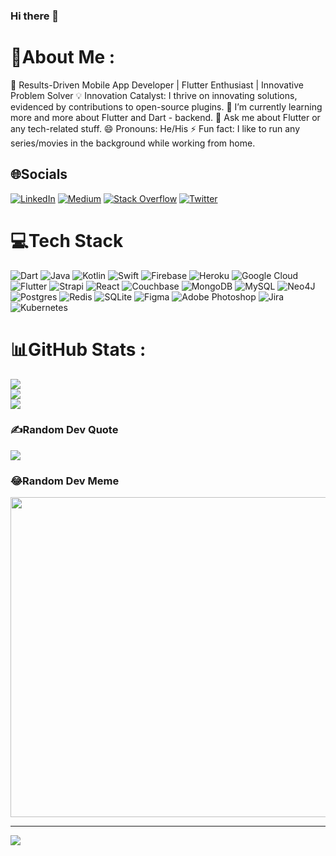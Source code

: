 ### Hi there 👋

# 💫About Me :
🔭 Results-Driven Mobile App Developer | Flutter Enthusiast | Innovative Problem Solver
💡 Innovation Catalyst: I thrive on innovating solutions, evidenced by contributions to open-source plugins.
🌱 I’m currently learning more and more about Flutter and Dart - backend.
💬 Ask me about Flutter or any tech-related stuff.
😄 Pronouns: He/His
⚡ Fun fact: I like to run any series/movies in the background while working from home. 

## 🌐Socials
[![LinkedIn](https://img.shields.io/badge/LinkedIn-%230077B5.svg?logo=linkedin&logoColor=white)](https://linkedin.com/in/kushal-mahapatro) [![Medium](https://img.shields.io/badge/Medium-12100E?logo=medium&logoColor=white)](https://medium.com/@kushal_) [![Stack Overflow](https://img.shields.io/badge/-Stackoverflow-FE7A16?logo=stack-overflow&logoColor=white)](https://stackoverflow.com/users/6246169/kushal-mahapatro) [![Twitter](https://img.shields.io/badge/Twitter-%231DA1F2.svg?logo=Twitter&logoColor=white)](https://twitter.com/__kushal___) 

# 💻Tech Stack
![Dart](https://img.shields.io/badge/dart-%230175C2.svg?style=for-the-badge&logo=dart&logoColor=white) ![Java](https://img.shields.io/badge/java-%23ED8B00.svg?style=for-the-badge&logo=java&logoColor=white) ![Kotlin](https://img.shields.io/badge/kotlin-%230095D5.svg?style=for-the-badge&logo=kotlin&logoColor=white) ![Swift](https://img.shields.io/badge/swift-F54A2A?style=for-the-badge&logo=swift&logoColor=white) ![Firebase](https://img.shields.io/badge/firebase-%23039BE5.svg?style=for-the-badge&logo=firebase) ![Heroku](https://img.shields.io/badge/heroku-%23430098.svg?style=for-the-badge&logo=heroku&logoColor=white) ![Google Cloud](https://img.shields.io/badge/Google%20Cloud-%234285F4.svg?style=for-the-badge&logo=google-cloud&logoColor=white) ![Flutter](https://img.shields.io/badge/Flutter-%2302569B.svg?style=for-the-badge&logo=Flutter&logoColor=white) ![Strapi](https://img.shields.io/badge/strapi-%232E7EEA.svg?style=for-the-badge&logo=strapi&logoColor=white) ![React](https://img.shields.io/badge/react-%2320232a.svg?style=for-the-badge&logo=react&logoColor=%2361DAFB) ![Couchbase](https://img.shields.io/badge/Couchbase-EA2328?style=for-the-badge&logo=couchbase&logoColor=white) ![MongoDB](https://img.shields.io/badge/MongoDB-%234ea94b.svg?style=for-the-badge&logo=mongodb&logoColor=white) ![MySQL](https://img.shields.io/badge/mysql-%2300f.svg?style=for-the-badge&logo=mysql&logoColor=white) 	![Neo4J](https://img.shields.io/badge/Neo4j-008CC1?style=for-the-badge&logo=neo4j&logoColor=white) ![Postgres](https://img.shields.io/badge/postgres-%23316192.svg?style=for-the-badge&logo=postgresql&logoColor=white) ![Redis](https://img.shields.io/badge/redis-%23DD0031.svg?style=for-the-badge&logo=redis&logoColor=white) ![SQLite](https://img.shields.io/badge/sqlite-%2307405e.svg?style=for-the-badge&logo=sqlite&logoColor=white) 	![Figma](https://img.shields.io/badge/figma-%23F24E1E.svg?style=for-the-badge&logo=figma&logoColor=white) ![Adobe Photoshop](https://img.shields.io/badge/adobephotoshop-%2331A8FF.svg?style=for-the-badge&logo=adobephotoshop&logoColor=white) ![Jira](https://img.shields.io/badge/jira-%230A0FFF.svg?style=for-the-badge&logo=jira&logoColor=white) ![Kubernetes](https://img.shields.io/badge/kubernetes-%23326ce5.svg?style=for-the-badge&logo=kubernetes&logoColor=white)
# 📊GitHub Stats :
![](https://github-readme-stats.vercel.app/api?username=kushalmahapatro&theme=nightowl&hide_border=false&include_all_commits=true&count_private=true)<br/>
![](https://github-readme-streak-stats.herokuapp.com/?user=kushalmahapatro&theme=nightowl&hide_border=false)<br/>
![](https://github-readme-stats.vercel.app/api/top-langs/?username=kushalmahapatro&theme=nightowl&hide_border=false&include_all_commits=true&count_private=true&layout=compact)

### ✍️Random Dev Quote
![](https://quotes-github-readme.vercel.app/api?type=horizontal&theme=radical)

### 😂Random Dev Meme
<img src="https://random-memer.herokuapp.com/" width="512px"/>

---
[![](https://visitcount.itsvg.in/api?id=kushalmahapatro&icon=0&color=0)](https://visitcount.itsvg.in)

